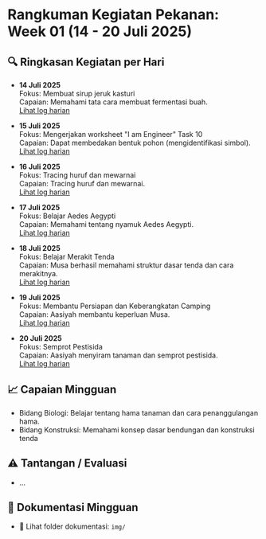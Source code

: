# Rangkuman Kegiatan Pekanan: Week 01 (14 - 20 Juli 2025)

## 🔍 Ringkasan Kegiatan per Hari

- **14 Juli 2025**  
  Fokus: Membuat sirup jeruk kasturi  
  Capaian: Memahami tata cara membuat fermentasi buah.   
  [Lihat log harian](./14juli2025.md)

- **15 Juli 2025**  
  Fokus: Mengerjakan worksheet "I am Engineer" Task 10  
  Capaian: Dapat membedakan bentuk pohon (mengidentifikasi simbol).   
  [Lihat log harian](./15juli2025.md)

- **16 Juli 2025**  
  Fokus: Tracing huruf dan mewarnai  
  Capaian: Tracing huruf dan mewarnai.   
  [Lihat log harian](./16juli2025.md)

- **17 Juli 2025**  
  Fokus: Belajar Aedes Aegypti  
  Capaian: Memahami tentang nyamuk Aedes Aegypti.   
  [Lihat log harian](./17juli2025.md)

- **18 Juli 2025**  
  Fokus: Belajar Merakit Tenda  
  Capaian: Musa berhasil memahami struktur dasar tenda dan cara merakitnya.   
  [Lihat log harian](./18juli2025.md)

- **19 Juli 2025**  
  Fokus: Membantu Persiapan dan Keberangkatan Camping  
  Capaian: Aasiyah membantu keperluan Musa.  
  [Lihat log harian](./19juli2025.md)

- **20 Juli 2025**  
  Fokus: Semprot Pestisida  
  Capaian: Aasiyah menyiram tanaman dan semprot pestisida.  
  [Lihat log harian](./20juli2025.md)

## 📈 Capaian Mingguan
- Bidang Biologi: Belajar tentang hama tanaman dan cara penanggulangan hama.
- Bidang Konstruksi: Memahami konsep dasar bendungan dan konstruksi tenda

## ⚠️ Tantangan / Evaluasi
- ...

## 📂 Dokumentasi Mingguan
- 📸 Lihat folder dokumentasi: `img/`

